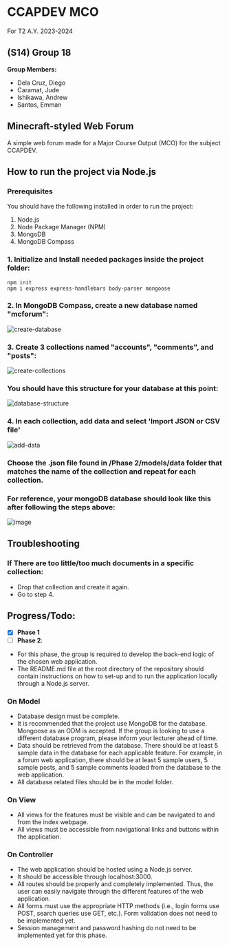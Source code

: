 # CCAPDEV MCO
For T2 A.Y. 2023-2024
## (S14) Group 18
__Group Members:__
* Dela Cruz, Diego
* Caramat, Jude
* Ishikawa, Andrew
* Santos, Emman



## Minecraft-styled Web Forum
A simple web forum made for a Major Course Output (MCO) for the subject CCAPDEV.

## How to run the project via Node.js
### Prerequisites
You should have the following installed in order to run the project:
1. Node.js
2. Node Package Manager (NPM)
3. MongoDB
4. MongoDB Compass
### 1. Initialize and Install needed packages inside the project folder:
```console
npm init
npm i express express-handlebars body-parser mongoose
```
### 2. In MongoDB Compass, create a new database named "__mcforum__":
![create-database](https://github.com/Diego-JDC/CCAPDEV-MCO/assets/98803337/046decab-64c0-4e97-9748-6ef08b4d1960)
### 3. Create 3 collections named "__accounts__", "__comments__", and "__posts__":
![create-collections](https://github.com/Diego-JDC/CCAPDEV-MCO/assets/98803337/084859b6-f5c8-42b5-93e7-a5047b6ac463)
### You should have this structure for your database at this point:
![database-structure](https://github.com/Diego-JDC/CCAPDEV-MCO/assets/98803337/5586aab8-d16b-4940-a0a9-a47f8fb2edec)
### 4. In each collection, add data and select 'Import JSON or CSV file'
![add-data](https://github.com/Diego-JDC/CCAPDEV-MCO/assets/98803337/3785022a-8952-4195-9cb2-27d8a368b3d9)
### Choose the .json file found in /Phase 2/models/data folder that matches the name of the collection and repeat for each collection.

### For reference, your mongoDB database should look like this after following the steps above:
![image](https://github.com/Diego-JDC/CCAPDEV-MCO/assets/98803337/560254d0-7b5e-4142-9048-a001f3e9c6d1)

## Troubleshooting
### If There are too little/too much documents in a specific collection:
- Drop that collection and create it again.
- Go to step 4.
## Progress/Todo:
- [x] __Phase 1__
- [ ] __Phase 2__:
* For this phase, the group is required to develop the back-end logic of the chosen web application.
* The README.md file at the root directory of the repository should contain instructions
on how to set-up and to run the application locally through a Node.js server.
### On Model
* Database design must be complete.
* It is recommended that the project use MongoDB for the database. Mongoose as
an ODM is accepted. If the group is looking to use a different database program,
please inform your lecturer ahead of time.
* Data should be retrieved from the database. There should be at least 5 sample
data in the database for each applicable feature. For example, in a forum web
application, there should be at least 5 sample users, 5 sample posts, and 5
sample comments loaded from the database to the web application.
* All database related files should be in the model folder.
### On View
* All views for the features must be visible and can be navigated to and from the
index webpage.
* All views must be accessible from navigational links and buttons within the
application.
### On Controller
* The web application should be hosted using a Node.js server.
* It should be accessible through localhost:3000.
* All routes should be properly and completely implemented. Thus, the user can
easily navigate through the different features of the web application.
* All forms must use the appropriate HTTP methods (i.e., login forms use POST,
search queries use GET, etc.). Form validation does not need to be implemented
yet.
* Session management and password hashing do not need to be implemented yet
for this phase.
